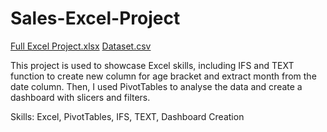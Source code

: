 # Sales-Excel-Project
[Full Excel Project.xlsx](https://github.com/user-attachments/files/20244280/Full.Excel.Project.xlsx)  [Dataset.csv](https://github.com/user-attachments/files/20244572/retail_sales_dataset.1.csv)

This project is used to showcase Excel skills, including IFS and TEXT function to create new column for age bracket and extract month from the date column. Then, I used PivotTables to analyse the data and create a dashboard with slicers and filters.

Skills: Excel, PivotTables, IFS, TEXT, Dashboard Creation



